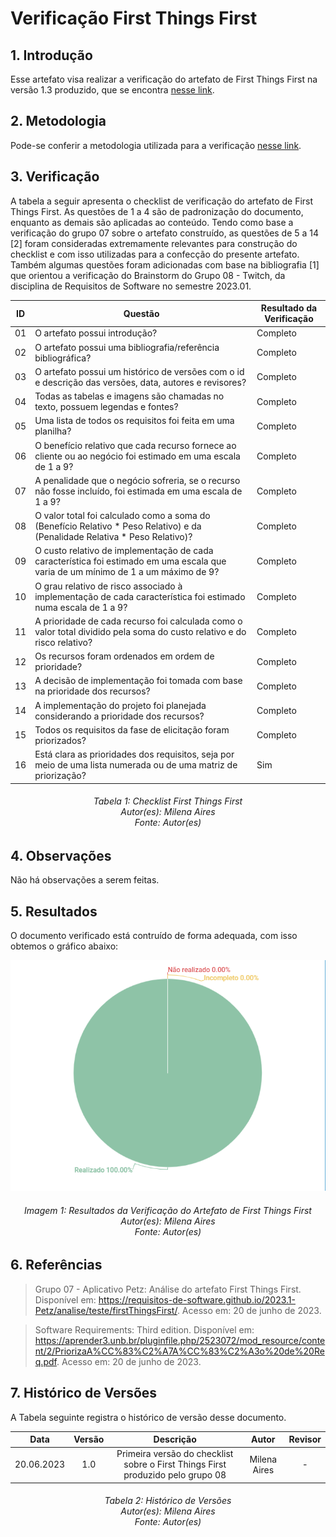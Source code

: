 # Verificação First Things First

## 1. Introdução

Esse artefato visa realizar a verificação do artefato de First Things First na versão 1.3 produzido, que se encontra [nesse link](https://requisitos-de-software.github.io/2023.1-Twitch/elicitacao/priorizacao/#22-first-things-first).

## 2. Metodologia

Pode-se conferir a metodologia utilizada para a verificação [nesse link](https://requisitos-de-software.github.io/2023.1-Twitch/verifica_valida_grupo08/planejamento/).

## 3. Verificação

A tabela a seguir apresenta o checklist de verificação do artefato de First Things First. As questões de 1 a 4 são de padronização do documento, enquanto as demais são aplicadas ao conteúdo. Tendo como base a verificação do grupo 07 sobre o artefato construído, as questões de 5 a 14 [2] foram consideradas extremamente relevantes para construção do checklist e com isso utilizadas para a confecção do presente artefato. Também algumas questões foram adicionadas com base na bibliografia [1] que orientou a verificação do Brainstorm do Grupo 08 - Twitch, da disciplina de Requisitos de Software no semestre 2023.01.

| ID |Questão| Resultado da Verificação |
|----|-------|--------------------------|
| 01 | O artefato possui introdução? | Completo |
| 02 | O artefato possui uma bibliografia/referência bibliográfica?   | Completo |
| 03 | O artefato possui um histórico de versões com o id e descrição das versões, data, autores e revisores? | Completo |  
| 04 | Todas as tabelas e imagens são chamadas no texto, possuem legendas e fontes? | Completo |
| 05 | Uma lista de todos os requisitos foi feita em uma planilha? | Completo |
| 06 | O benefício relativo que cada recurso fornece ao cliente ou ao negócio foi estimado em uma escala de 1 a 9?  | Completo | 
| 07 | A penalidade que o negócio sofreria, se o recurso não fosse incluído, foi estimada em uma escala de 1 a 9? | Completo |
| 08 | O valor total foi calculado como a soma do (Benefício Relativo * Peso Relativo) e da (Penalidade Relativa * Peso Relativo)? | Completo | 
| 09 | O custo relativo de implementação de cada característica foi estimado em uma escala que varia de um mínimo de 1 a um máximo de 9? | Completo | 
| 10 | O grau relativo de risco associado à implementação de cada característica foi estimado numa escala de 1 a 9? | Completo |
| 11 | A prioridade de cada recurso foi calculada como o valor total dividido pela soma do custo relativo e do risco relativo? | Completo |
| 12 | Os recursos foram ordenados em ordem de prioridade? | Completo |
| 13 | A decisão de implementação foi tomada com base na prioridade dos recursos? | Completo |
| 14 | A implementação do projeto foi planejada considerando a prioridade dos recursos? | Completo | 
| 15 | Todos os requisitos da fase de elicitação foram priorizados? | Completo |
| 16 | Está clara as prioridades dos requisitos, seja por meio de uma lista numerada ou de uma matriz de priorização? | Sim |

<h6 align = "center"> Tabela 1: Checklist First Things First
<br> Autor(es): Milena Aires
<br>Fonte: Autor(es)</h6>

## 4. Observações 
Não há observações a serem feitas. 

## 5. Resultados
O documento verificado está contruído de forma adequada, com isso obtemos o gráfico abaixo: 

![Resultados First Things First](./imagens/verificacao_ftf.png)

<h6 align = "center"> Imagem 1: Resultados da Verificação do Artefato de First Things First
<br> Autor(es): Milena Aires 
<br>Fonte: Autor(es)</h6>

## 6. Referências
>Grupo 07 - Aplicativo Petz: Análise do artefato First Things First. Disponível em: https://requisitos-de-software.github.io/2023.1-Petz/analise/teste/firstThingsFirst/. Acesso em: 20 de junho de 2023.

>Software Requirements: Third edition. Disponível em: https://aprender3.unb.br/pluginfile.php/2523072/mod_resource/content/2/PriorizaA%CC%83%C2%A7A%CC%83%C2%A3o%20de%20Req.pdf. Acesso em: 20 de junho de 2023.

## 7. Histórico de Versões

A Tabela seguinte registra o histórico de versão desse documento.

|**Data** | **Versão** | **Descrição** | **Autor** | **Revisor** |
|:---: | :---: | :---: | :---: | :---: |
|20.06.2023| 1.0 | Primeira versão do checklist sobre o First Things First produzido pelo grupo 08| Milena Aires | - |

<h6 align = "center"> Tabela 2: Histórico de Versões
<br> Autor(es): Milena Aires 
<br>Fonte: Autor(es)</h6>
